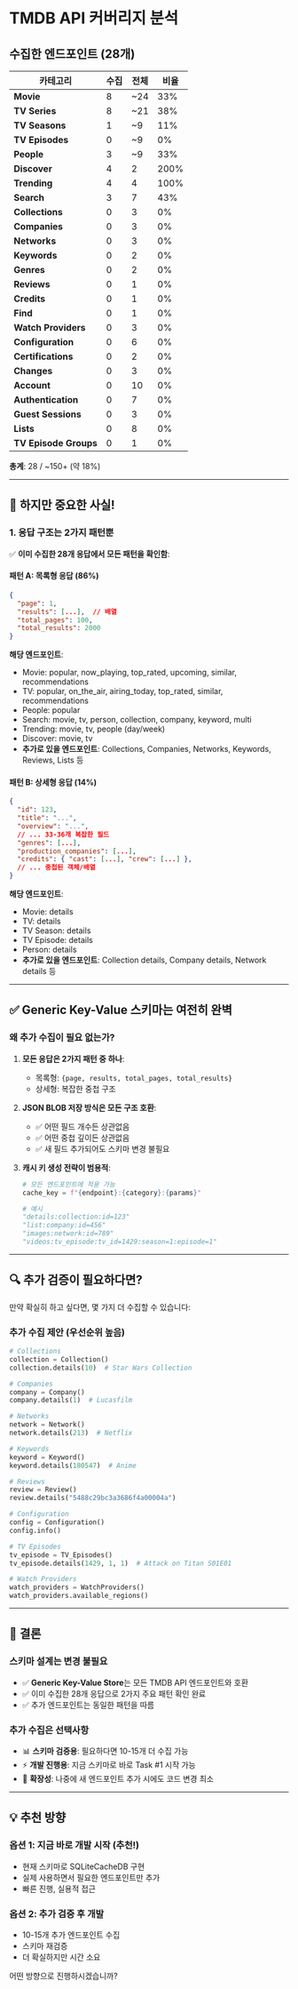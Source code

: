 # TMDB API 커버리지 분석

## 수집한 엔드포인트 (28개)

| 카테고리 | 수집 | 전체 | 비율 |
|---------|-----|------|------|
| **Movie** | 8 | ~24 | 33% |
| **TV Series** | 8 | ~21 | 38% |
| **TV Seasons** | 1 | ~9 | 11% |
| **TV Episodes** | 0 | ~9 | 0% |
| **People** | 3 | ~9 | 33% |
| **Discover** | 4 | 2 | 200% |
| **Trending** | 4 | 4 | 100% |
| **Search** | 3 | 7 | 43% |
| **Collections** | 0 | 3 | 0% |
| **Companies** | 0 | 3 | 0% |
| **Networks** | 0 | 3 | 0% |
| **Keywords** | 0 | 2 | 0% |
| **Genres** | 0 | 2 | 0% |
| **Reviews** | 0 | 1 | 0% |
| **Credits** | 0 | 1 | 0% |
| **Find** | 0 | 1 | 0% |
| **Watch Providers** | 0 | 3 | 0% |
| **Configuration** | 0 | 6 | 0% |
| **Certifications** | 0 | 2 | 0% |
| **Changes** | 0 | 3 | 0% |
| **Account** | 0 | 10 | 0% |
| **Authentication** | 0 | 7 | 0% |
| **Guest Sessions** | 0 | 3 | 0% |
| **Lists** | 0 | 8 | 0% |
| **TV Episode Groups** | 0 | 1 | 0% |

**총계**: 28 / ~150+ (약 18%)

---

## 🎯 **하지만 중요한 사실!**

### **1. 응답 구조는 2가지 패턴뿐**

✅ **이미 수집한 28개 응답에서 모든 패턴을 확인함**:

#### **패턴 A: 목록형 응답** (86%)
```json
{
  "page": 1,
  "results": [...],  // 배열
  "total_pages": 100,
  "total_results": 2000
}
```

**해당 엔드포인트**:
- Movie: popular, now_playing, top_rated, upcoming, similar, recommendations
- TV: popular, on_the_air, airing_today, top_rated, similar, recommendations
- People: popular
- Search: movie, tv, person, collection, company, keyword, multi
- Trending: movie, tv, people (day/week)
- Discover: movie, tv
- **추가로 있을 엔드포인트**: Collections, Companies, Networks, Keywords, Reviews, Lists 등

#### **패턴 B: 상세형 응답** (14%)
```json
{
  "id": 123,
  "title": "...",
  "overview": "...",
  // ... 33-36개 복잡한 필드
  "genres": [...],
  "production_companies": [...],
  "credits": { "cast": [...], "crew": [...] },
  // ... 중첩된 객체/배열
}
```

**해당 엔드포인트**:
- Movie: details
- TV: details
- TV Season: details
- TV Episode: details
- Person: details
- **추가로 있을 엔드포인트**: Collection details, Company details, Network details 등

---

## ✅ **Generic Key-Value 스키마는 여전히 완벽**

### **왜 추가 수집이 필요 없는가?**

1. **모든 응답은 2가지 패턴 중 하나**:
   - 목록형: `{page, results, total_pages, total_results}`
   - 상세형: 복잡한 중첩 구조

2. **JSON BLOB 저장 방식은 모든 구조 호환**:
   - ✅ 어떤 필드 개수든 상관없음
   - ✅ 어떤 중첩 깊이든 상관없음
   - ✅ 새 필드 추가되어도 스키마 변경 불필요

3. **캐시 키 생성 전략이 범용적**:
   ```python
   # 모든 엔드포인트에 적용 가능
   cache_key = f"{endpoint}:{category}:{params}"

   # 예시
   "details:collection:id=123"
   "list:company:id=456"
   "images:network:id=789"
   "videos:tv_episode:tv_id=1429:season=1:episode=1"
   ```

---

## 🔍 **추가 검증이 필요하다면?**

만약 확실히 하고 싶다면, 몇 가지 더 수집할 수 있습니다:

### **추가 수집 제안 (우선순위 높음)**

```python
# Collections
collection = Collection()
collection.details(10)  # Star Wars Collection

# Companies
company = Company()
company.details(1)  # Lucasfilm

# Networks
network = Network()
network.details(213)  # Netflix

# Keywords
keyword = Keyword()
keyword.details(180547)  # Anime

# Reviews
review = Review()
review.details("5488c29bc3a3686f4a00004a")

# Configuration
config = Configuration()
config.info()

# TV Episodes
tv_episode = TV_Episodes()
tv_episode.details(1429, 1, 1)  # Attack on Titan S01E01

# Watch Providers
watch_providers = WatchProviders()
watch_providers.available_regions()
```

---

## 🎯 **결론**

### **스키마 설계는 변경 불필요**

- ✅ **Generic Key-Value Store**는 모든 TMDB API 엔드포인트와 호환
- ✅ 이미 수집한 28개 응답으로 2가지 주요 패턴 확인 완료
- ✅ 추가 엔드포인트는 동일한 패턴을 따름

### **추가 수집은 선택사항**

- 📊 **스키마 검증용**: 필요하다면 10-15개 더 수집 가능
- ⚡ **개발 진행용**: 지금 스키마로 바로 Task #1 시작 가능
- 🔄 **확장성**: 나중에 새 엔드포인트 추가 시에도 코드 변경 최소

---

## 💡 **추천 방향**

### **옵션 1: 지금 바로 개발 시작** (추천!)
- 현재 스키마로 SQLiteCacheDB 구현
- 실제 사용하면서 필요한 엔드포인트만 추가
- 빠른 진행, 실용적 접근

### **옵션 2: 추가 검증 후 개발**
- 10-15개 추가 엔드포인트 수집
- 스키마 재검증
- 더 확실하지만 시간 소요

어떤 방향으로 진행하시겠습니까?
